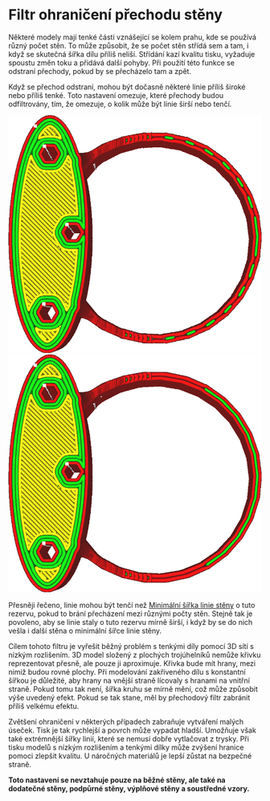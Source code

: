 Filtr ohraničení přechodu stěny
====
Některé modely mají tenké části vznášející se kolem prahu, kde se používá různý počet stěn. To může způsobit, že se počet stěn střídá sem a tam, i když se skutečná šířka dílu příliš neliší. Střídání kazí kvalitu tisku, vyžaduje spoustu změn toku a přidává další pohyby. Při použití této funkce se odstraní přechody, pokud by se přecházelo tam a zpět.

Když se přechod odstraní, mohou být dočasně některé linie příliš široké nebo příliš tenké. Toto nastavení omezuje, které přechody budou odfiltrovány, tím, že omezuje, o kolik může být linie širší nebo tenčí.

![S nízkým ohraničením se liniie střídavě pohybují mezi 2 a 3 stěnami.](../../../articles/images/wall_transition_filter_off.png)
![S vyšším ohraničením se již linie nestřídají](../../../articles/images/wall_transition_filter_on.png)

Přesněji řečeno, linie mohou být tenčí než [Minimální šířka linie stěny](min_wall_line_width.md) o tuto rezervu, pokud to brání přecházení mezi různými počty stěn. Stejně tak je povoleno, aby se linie staly o tuto rezervu mírně širší, i když by se do nich vešla i další stěna o minimální šířce linie stěny.

Cílem tohoto filtru je vyřešit běžný problém s tenkými díly pomocí 3D sítí s nízkým rozlišením. 3D model složený z plochých trojúhelníků nemůže křivku reprezentovat přesně, ale pouze ji aproximuje. Křivka bude mít hrany, mezi nimiž budou rovné plochy. Při modelování zakřiveného dílu s konstantní šířkou je důležité, aby hrany na vnější straně lícovaly s hranami na vnitřní straně. Pokud tomu tak není, šířka kruhu se mírně mění, což může způsobit výše uvedený efekt. Pokud se tak stane, měl by přechodový filtr zabránit příliš velkému efektu.

Zvětšení ohraničení v některých případech zabraňuje vytváření malých úseček. Tisk je tak rychlejší a povrch může vypadat hladší. Umožňuje však také extrémnější šířky linií, které se nemusí dobře vytlačovat z trysky. Při tisku modelů s nízkým rozlišením a tenkými dílky může zvýšení hranice pomoci zlepšit kvalitu. U náročných materiálů je lepší zůstat na bezpečné straně.

**Toto nastavení se nevztahuje pouze na běžné stěny, ale také na dodatečné stěny, podpůrné stěny, výplňové stěny a soustředné vzory.**